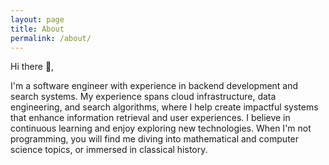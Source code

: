 ```yaml
---
layout: page
title: About
permalink: /about/
---
```

Hi there 👋,


I'm a software engineer with experience in backend development and search systems. My experience spans cloud infrastructure, data engineering, and search algorithms, where I help create impactful systems that enhance information retrieval and user experiences. I believe in continuous learning and enjoy exploring new technologies. When I'm not programming, you will find me diving into mathematical and computer science topics, or immersed in classical history.

